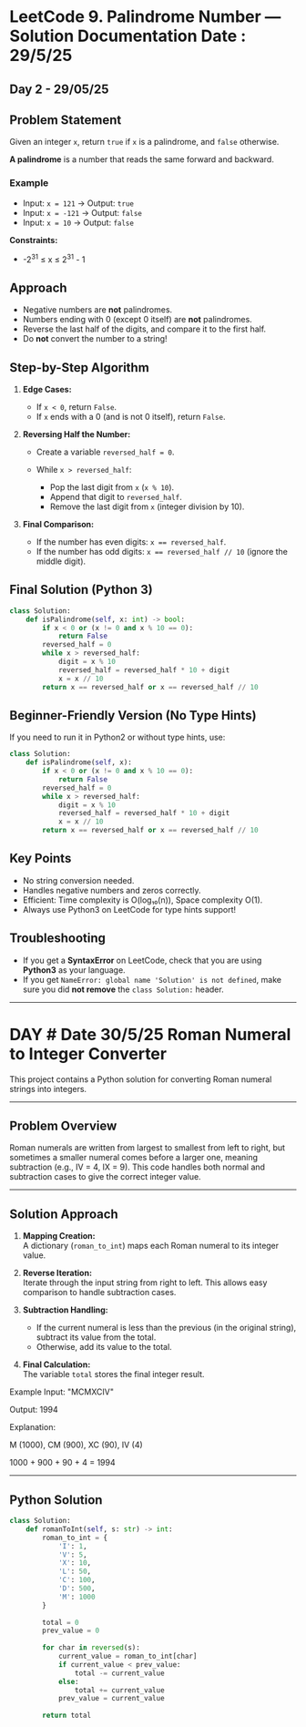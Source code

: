  # LeetCode 9. Palindrome Number — Solution Documentation Date : 29/5/25
## Day 2 - 29/05/25

## Problem Statement

Given an integer `x`, return `true` if `x` is a palindrome, and `false` otherwise.

**A palindrome** is a number that reads the same forward and backward.

### Example

* Input: `x = 121`  → Output: `true`
* Input: `x = -121` → Output: `false`
* Input: `x = 10`   → Output: `false`

**Constraints:**

* -2<sup>31</sup> ≤ x ≤ 2<sup>31</sup> - 1

## Approach

* Negative numbers are **not** palindromes.
* Numbers ending with 0 (except 0 itself) are **not** palindromes.
* Reverse the last half of the digits, and compare it to the first half.
* Do **not** convert the number to a string!

## Step-by-Step Algorithm

1. **Edge Cases:**

   * If `x < 0`, return `False`.
   * If `x` ends with a 0 (and is not 0 itself), return `False`.
2. **Reversing Half the Number:**

   * Create a variable `reversed_half = 0`.
   * While `x > reversed_half`:

     * Pop the last digit from `x` (`x % 10`).
     * Append that digit to `reversed_half`.
     * Remove the last digit from `x` (integer division by 10).
3. **Final Comparison:**

   * If the number has even digits: `x == reversed_half`.
   * If the number has odd digits: `x == reversed_half // 10` (ignore the middle digit).

## Final Solution (Python 3)

```python
class Solution:
    def isPalindrome(self, x: int) -> bool:
        if x < 0 or (x != 0 and x % 10 == 0):
            return False
        reversed_half = 0
        while x > reversed_half:
            digit = x % 10
            reversed_half = reversed_half * 10 + digit
            x = x // 10
        return x == reversed_half or x == reversed_half // 10
```

## Beginner-Friendly Version (No Type Hints)

If you need to run it in Python2 or without type hints, use:

```python
class Solution:
    def isPalindrome(self, x):
        if x < 0 or (x != 0 and x % 10 == 0):
            return False
        reversed_half = 0
        while x > reversed_half:
            digit = x % 10
            reversed_half = reversed_half * 10 + digit
            x = x // 10
        return x == reversed_half or x == reversed_half // 10
```

## Key Points

* No string conversion needed.
* Handles negative numbers and zeros correctly.
* Efficient: Time complexity is O(log₁₀(n)), Space complexity O(1).
* Always use Python3 on LeetCode for type hints support!

## Troubleshooting

* If you get a **SyntaxError** on LeetCode, check that you are using **Python3** as your language.
* If you get `NameError: global name 'Solution' is not defined`, make sure you did **not remove** the `class Solution:` header.

-------------------------------------------------------------------------------------------------------------------------------------------------------------------
# DAY # Date 30/5/25 Roman Numeral to Integer Converter

This project contains a Python solution for converting Roman numeral strings into integers.

---

## Problem Overview

Roman numerals are written from largest to smallest from left to right, but sometimes a smaller numeral comes before a larger one, meaning subtraction (e.g., IV = 4, IX = 9). This code handles both normal and subtraction cases to give the correct integer value.

---

## Solution Approach

1. **Mapping Creation:**  
   A dictionary (`roman_to_int`) maps each Roman numeral to its integer value.

2. **Reverse Iteration:**  
   Iterate through the input string from right to left. This allows easy comparison to handle subtraction cases.

3. **Subtraction Handling:**  
   - If the current numeral is less than the previous (in the original string), subtract its value from the total.
   - Otherwise, add its value to the total.

4. **Final Calculation:**  
   The variable `total` stores the final integer result.

Example
Input: "MCMXCIV"

Output: 1994

Explanation:

M (1000), CM (900), XC (90), IV (4)

1000 + 900 + 90 + 4 = 1994



---

## Python Solution

```python
class Solution:
    def romanToInt(self, s: str) -> int:
        roman_to_int = {
            'I': 1,
            'V': 5,
            'X': 10,
            'L': 50,
            'C': 100,
            'D': 500,
            'M': 1000
        }
        
        total = 0
        prev_value = 0
        
        for char in reversed(s):
            current_value = roman_to_int[char]
            if current_value < prev_value:
                total -= current_value
            else:
                total += current_value
            prev_value = current_value
        
        return total

